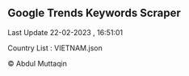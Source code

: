 

## Google Trends Keywords Scraper 
 
Last Update 22-02-2023 , 16:51:01

Country List :
VIETNAM.json



© Abdul Muttaqin 

